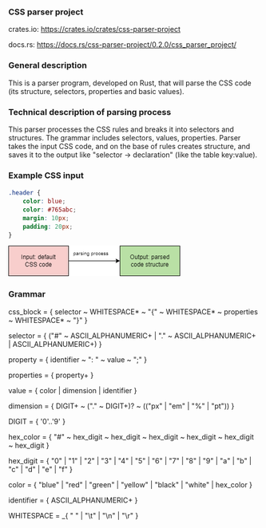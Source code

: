 ### CSS parser project

crates.io: https://crates.io/crates/css-parser-project

docs.rs: https://docs.rs/css-parser-project/0.2.0/css_parser_project/

### General description
This is a parser program, developed on Rust, that will parse the CSS code (its structure, selectors, properties and basic values). 

### Technical description of parsing process
This parser processes the CSS rules and breaks it into selectors and structures. The grammar includes selectors, values, properties. Parser takes the input CSS code, and on the base of rules creates structure, and saves it to the output like "selector -> declaration" (like the table key:value).

### Example CSS input
```CSS
.header {
    color: blue;
    color: #765abc;
    margin: 10px;
    padding: 20px;
}
```

![CSS parsing process](assets/css_parser.png)

### Grammar
css_block = { selector ~ WHITESPACE* ~ "{" ~ WHITESPACE* ~ properties ~ WHITESPACE* ~ "}" }

selector = { 
    ("#" ~ ASCII_ALPHANUMERIC+ 
    | "." ~ ASCII_ALPHANUMERIC+ 
    | ASCII_ALPHANUMERIC+)
}

property = { identifier ~ ": " ~ value ~ ";" }

properties = { property+ }

value = { color | dimension | identifier }

dimension = { DIGIT+ ~ ("." ~ DIGIT+)? ~ (("px" | "em" | "%" | "pt")) }

DIGIT = { '0'..'9' }

hex_color = { 
    "#" ~ hex_digit ~ hex_digit ~ hex_digit ~ hex_digit ~ hex_digit ~ hex_digit 
}

hex_digit = { "0" | "1" | "2" | "3" | "4" | "5" | "6" | "7" | "8" | "9" | "a" 
| "b" | "c" | "d" | "e" | "f" }

color = { "blue" | "red" | "green" | "yellow" | "black" | "white" | hex_color }

identifier = { ASCII_ALPHANUMERIC+ }

WHITESPACE = _{ " " | "\t" | "\n" | "\r" }
